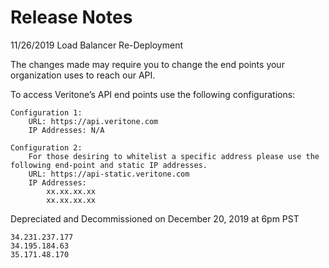 # Release Notes

11/26/2019 Load Balancer Re-Deployment

The changes made may require you to change the end points your organization uses to reach our API.

To access Veritone’s API end points use the following configurations:
    
    Configuration 1:
        URL: https://api.veritone.com
        IP Addresses: N/A
    
    Configuration 2:
        For those desiring to whitelist a specific address please use the following end-point and static IP addresses.
        URL: https://api-static.veritone.com
        IP Addresses:
            xx.xx.xx.xx
            xx.xx.xx.xx

Depreciated and Decommissioned on December 20, 2019 at 6pm PST
    
    34.231.237.177
    34.195.184.63
    35.171.48.170